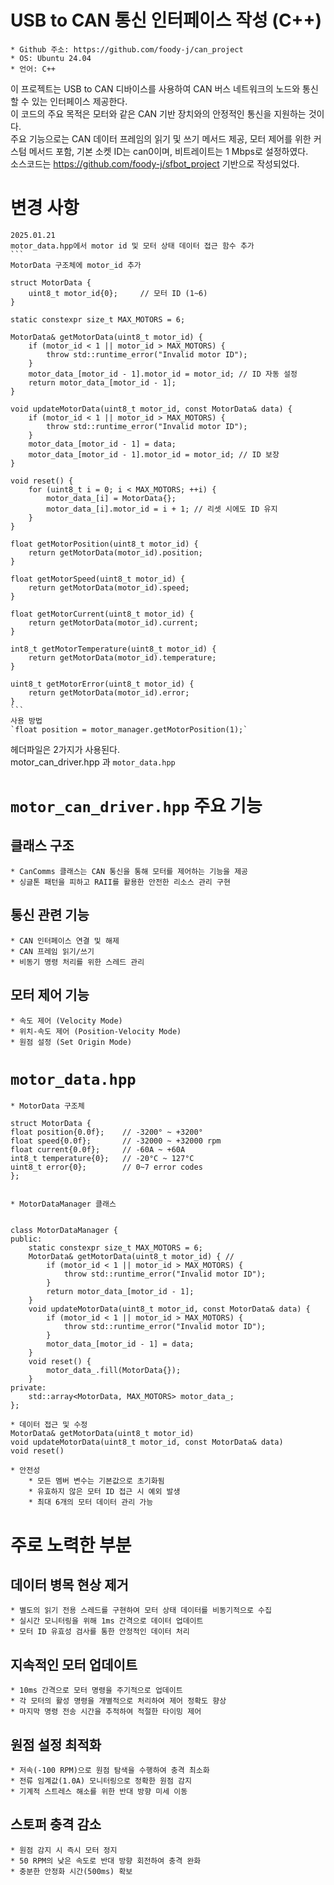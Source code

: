 # USB to CAN 통신 인터페이스 작성 (C++)
    * Github 주소: https://github.com/foody-j/can_project
    * OS: Ubuntu 24.04
    * 언어: C++

이 프로젝트는 USB to CAN 디바이스를 사용하여 CAN 버스 네트워크의 노드와 통신할 수 있는 인터페이스 제공한다.  
이 코드의 주요 목적은 모터와 같은 CAN 기반 장치와의 안정적인 통신을 지원하는 것이다.  
주요 기능으로는 CAN 데이터 프레임의 읽기 및 쓰기 메서드 제공, 모터 제어를 위한 커스텀 메서드 포함, 기본 소켓 ID는 can0이며, 비트레이트는 1 Mbps로 설정하였다.  
소스코드는 https://github.com/foody-j/sfbot_project 기반으로 작성되었다.  


# 변경 사항
    2025.01.21  
    motor_data.hpp에서 motor id 및 모터 상태 데이터 접근 함수 추가  
    ```
    MotorData 구조체에 motor_id 추가  
      
    struct MotorData {
        uint8_t motor_id{0};     // 모터 ID (1~6)
    }

    static constexpr size_t MAX_MOTORS = 6;

    MotorData& getMotorData(uint8_t motor_id) {
        if (motor_id < 1 || motor_id > MAX_MOTORS) {
            throw std::runtime_error("Invalid motor ID");
        }
        motor_data_[motor_id - 1].motor_id = motor_id; // ID 자동 설정
        return motor_data_[motor_id - 1];
    }

    void updateMotorData(uint8_t motor_id, const MotorData& data) {
        if (motor_id < 1 || motor_id > MAX_MOTORS) {
            throw std::runtime_error("Invalid motor ID");
        }
        motor_data_[motor_id - 1] = data;
        motor_data_[motor_id - 1].motor_id = motor_id; // ID 보장
    }

    void reset() {
        for (uint8_t i = 0; i < MAX_MOTORS; ++i) {
            motor_data_[i] = MotorData{};
            motor_data_[i].motor_id = i + 1; // 리셋 시에도 ID 유지
        }
    }    

    float getMotorPosition(uint8_t motor_id) {
        return getMotorData(motor_id).position;
    }

    float getMotorSpeed(uint8_t motor_id) {
        return getMotorData(motor_id).speed;
    }

    float getMotorCurrent(uint8_t motor_id) {
        return getMotorData(motor_id).current;
    }

    int8_t getMotorTemperature(uint8_t motor_id) {
        return getMotorData(motor_id).temperature;
    }

    uint8_t getMotorError(uint8_t motor_id) {
        return getMotorData(motor_id).error;
    }
    ```
    사용 방법  
    `float position = motor_manager.getMotorPosition(1);`


헤더파일은 2가지가 사용된다.  
motor_can_driver.hpp 과 `motor_data.hpp`  


# `motor_can_driver.hpp` 주요 기능

## 클래스 구조
    * CanComms 클래스는 CAN 통신을 통해 모터를 제어하는 기능을 제공
    * 싱글톤 패턴을 피하고 RAII를 활용한 안전한 리소스 관리 구현
## 통신 관련 기능
    * CAN 인터페이스 연결 및 해제
    * CAN 프레임 읽기/쓰기
    * 비동기 명령 처리를 위한 스레드 관리
## 모터 제어 기능
    * 속도 제어 (Velocity Mode)
    * 위치-속도 제어 (Position-Velocity Mode)
    * 원점 설정 (Set Origin Mode)

# `motor_data.hpp`

    * MotorData 구조체  

    struct MotorData {
    float position{0.0f};    // -3200° ~ +3200°
    float speed{0.0f};       // -32000 ~ +32000 rpm
    float current{0.0f};     // -60A ~ +60A
    int8_t temperature{0};   // -20°C ~ 127°C
    uint8_t error{0};        // 0~7 error codes
    };


    * MotorDataManager 클래스  


    class MotorDataManager {
    public:
        static constexpr size_t MAX_MOTORS = 6;
        MotorData& getMotorData(uint8_t motor_id) { //
            if (motor_id < 1 || motor_id > MAX_MOTORS) {
                throw std::runtime_error("Invalid motor ID");
            }
            return motor_data_[motor_id - 1];
        }
        void updateMotorData(uint8_t motor_id, const MotorData& data) {
            if (motor_id < 1 || motor_id > MAX_MOTORS) {
                throw std::runtime_error("Invalid motor ID");
            }
            motor_data_[motor_id - 1] = data;
        }
        void reset() {
            motor_data_.fill(MotorData{});
        }
    private:
        std::array<MotorData, MAX_MOTORS> motor_data_;
    };

    * 데이터 접근 및 수정  
    MotorData& getMotorData(uint8_t motor_id)
    void updateMotorData(uint8_t motor_id, const MotorData& data)
    void reset()

    * 안전성  
        * 모든 멤버 변수는 기본값으로 초기화됨
        * 유효하지 않은 모터 ID 접근 시 예외 발생
        * 최대 6개의 모터 데이터 관리 가능

# 주로 노력한 부분

## 데이터 병목 현상 제거
    * 별도의 읽기 전용 스레드를 구현하여 모터 상태 데이터를 비동기적으로 수집
    * 실시간 모니터링을 위해 1ms 간격으로 데이터 업데이트
    * 모터 ID 유효성 검사를 통한 안정적인 데이터 처리
## 지속적인 모터 업데이트
    * 10ms 간격으로 모터 명령을 주기적으로 업데이트
    * 각 모터의 활성 명령을 개별적으로 처리하여 제어 정확도 향상
    * 마지막 명령 전송 시간을 추적하여 적절한 타이밍 제어
## 원점 설정 최적화
    * 저속(-100 RPM)으로 원점 탐색을 수행하여 충격 최소화
    * 전류 임계값(1.0A) 모니터링으로 정확한 원점 감지
    * 기계적 스트레스 해소를 위한 반대 방향 미세 이동
## 스토퍼 충격 감소
    * 원점 감지 시 즉시 모터 정지
    * 50 RPM의 낮은 속도로 반대 방향 회전하여 충격 완화
    * 충분한 안정화 시간(500ms) 확보

